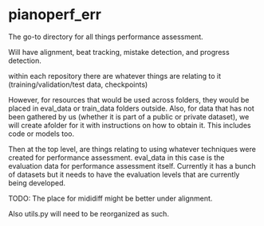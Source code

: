 # pianoperf_err

The go-to directory for all things performance assessment. 

Will have alignment, beat tracking, mistake detection, and progress detection. 

within each repository there are whatever things are relating to it (training/validation/test data, checkpoints)

However, for resources that would be used across folders, they would be placed in eval_data or train_data folders outside. Also, for data that has not been gathered by us (whether it is part of a public or private dataset), we will create afolder for it with instructions on how to obtain it. This includes code or models too. 

Then at the top level, are things relating to using whatever techniques were created for performance assessment. eval_data in this case is the evaluation data for performance assessment itself. Currently it has a bunch of datasets but it needs to have the evaluation levels that are currently being developed. 

TODO: The place for mididiff might be better under alignment.

Also utils.py will need to be reorganized as such. 
